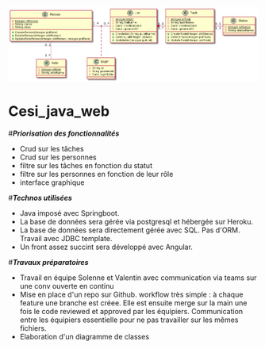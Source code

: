 
![Diagramme UML](https://github.com/Solinouk/Cesi_java_web/blob/main/Diagramme/Diagramme%20de%20classe.png)
# Cesi_java_web

#***Priorisation des fonctionnalités***
- Crud sur les tâches
- Crud sur les personnes
- filtre sur les tâches en fonction du statut
- filtre sur les personnes en fonction de leur rôle
- interface graphique



#***Technos utilisées***
- Java imposé avec Springboot. 
- La base de données sera gérée via postgresql et hébergée sur Heroku.
- La base de données sera directement gérée avec SQL. Pas d'ORM. Travail avec JDBC template.
- Un front assez succint sera développé avec Angular.  
 

#***Travaux préparatoires***
- Travail en équipe Solenne et Valentin avec communication via teams sur une conv ouverte en continu
- Mise en place d'un repo sur Github. workflow très simple : à chaque feature une branche est créee. Elle est ensuite merge sur la main une fois le code reviewed et approved par les équipiers. Communication entre les équipiers essentielle pour ne pas travailler sur les mêmes fichiers. 
- Elaboration d'un diagramme de classes
